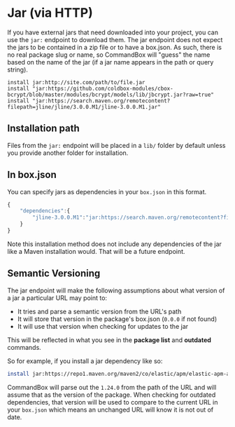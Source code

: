 # Jar (via HTTP)

If you have external jars that need downloaded into your project, you can use the `jar:` endpoint to download them. The jar endpoint does not expect the jars to be contained in a zip file or to have a box.json. As such, there is no real package slug or name, so CommandBox will "guess" the name based on the name of the jar (if a jar name appears in the path or query string).

```
install jar:http://site.com/path/to/file.jar
install "jar:https://github.com/coldbox-modules/cbox-bcrypt/blob/master/modules/bcrypt/models/lib/jbcrypt.jar?raw=true"
install "jar:https://search.maven.org/remotecontent?filepath=jline/jline/3.0.0.M1/jline-3.0.0.M1.jar"
```

## Installation path

Files from the `jar:` endpoint will be placed in a `lib/` folder by default unless you provide another folder for installation.

## In box.json

You can specify jars as dependencies in your `box.json` in this format.

```javascript
{
    "dependencies":{
        "jline-3.0.0.M1":"jar:https://search.maven.org/remotecontent?filepath=jline/jline/3.0.0.M1/jline-3.0.0.M1.jar"
    }
}
```

Note this installation method does not include any dependencies of the jar like a Maven installation would. That will be a future endpoint.

## Semantic Versioning

The jar endpoint will make the following assumptions about what version of a jar a particular URL may point to:

* It tries and parse a semantic version from the URL's path
* It will store that version in the package's box.json (`0.0.0` if not found)
* It will use that version when checking for updates to the jar

This will be reflected in what you see in the **package list** and **outdated** commands.

So for example, if you install a jar dependency like so:

```bash
install jar:https://repo1.maven.org/maven2/co/elastic/apm/elastic-apm-agent/1.24.0/elastic-apm-agent-1.24.0.jar
```

CommandBox will parse out the `1.24.0` from the path of the URL and will assume that as the version of the package.  When checking for outdated dependencies, that version will be used to compare to the current URL in your `box.json` which means an unchanged URL will know it is not out of date.
